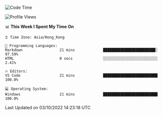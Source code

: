 <!--START_SECTION:waka-->
![Code Time](http://img.shields.io/badge/Code%20Time-23%20hrs%2025%20mins-blue)

![Profile Views](http://img.shields.io/badge/Profile%20Views-0-blue)

📊 **This Week I Spent My Time On** 

```text
⌚︎ Time Zone: Asia/Hong_Kong

💬 Programming Languages: 
Markdown                 21 mins             ████████████████████████░   97.59% 
HTML                     0 secs              ░░░░░░░░░░░░░░░░░░░░░░░░░   2.41%

🔥 Editors: 
VS Code                  21 mins             █████████████████████████   100.0%

💻 Operating System: 
Windows                  21 mins             █████████████████████████   100.0%

```


 Last Updated on 03/10/2022 14:23:18 UTC
<!--END_SECTION:waka-->
